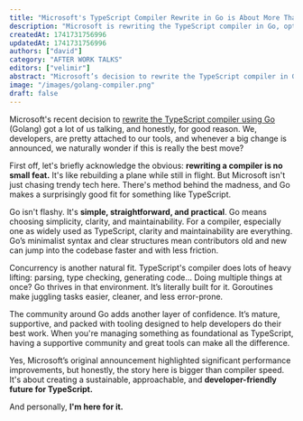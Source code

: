 ```yaml
---
title: "Microsoft's TypeScript Compiler Rewrite in Go is About More Than Speed"
description: "Microsoft is rewriting the TypeScript compiler in Go, optimizing for simplicity, maintainability, and concurrency, shaping a more sustainable and developer-friendly future for TypeScript."
createdAt: 1741731756996
updatedAt: 1741731756996
authors: ["david"]
category: "AFTER WORK TALKS"
editors: ["velimir"]
abstract: "Microsoft’s decision to rewrite the TypeScript compiler in Go (Golang) has sparked discussion among developers. This shift isn’t just about performance—it’s about long-term maintainability, clarity, and developer experience. Go’s simplicity, strong concurrency model, and supportive ecosystem make it a natural fit for a project as critical as TypeScript. By choosing Go, Microsoft aims to create a more sustainable and approachable compiler, ensuring TypeScript remains efficient and accessible for years to come."
image: "/images/golang-compiler.png"
draft: false
---
```

 
Microsoft's recent decision to [rewrite the TypeScript compiler using Go](https://devblogs.microsoft.com/typescript/typescript-native-port/) (Golang) got a lot of us talking, and honestly, for good reason. We, developers, are pretty attached to our tools, and whenever a big change is announced, we naturally wonder if this is really the best move?

First off, let's briefly acknowledge the obvious: **rewriting a compiler is no small feat.** It's like rebuilding a plane while still in flight. But Microsoft isn't just chasing trendy tech here. There's method behind the madness, and Go makes a surprisingly good fit for something like TypeScript.

Go isn't flashy. It's **simple, straightforward, and practical**. Go means choosing simplicity, clarity, and maintainability. For a compiler, especially one as widely used as TypeScript, clarity and maintainability are everything. Go’s minimalist syntax and clear structures mean contributors old and new can jump into the codebase faster and with less friction.

Concurrency is another natural fit. TypeScript's compiler does lots of heavy lifting: parsing, type checking, generating code... Doing multiple things at once? Go thrives in that environment. It’s literally built for it. Goroutines make juggling tasks easier, cleaner, and less error-prone.

The community around Go adds another layer of confidence. It’s mature, supportive, and packed with tooling designed to help developers do their best work. When you're managing something as foundational as TypeScript, having a supportive community and great tools can make all the difference.

Yes, Microsoft’s original announcement highlighted significant performance improvements, but honestly, the story here is bigger than compiler speed. It's about creating a sustainable, approachable, and **developer-friendly future for TypeScript.**

And personally, **I'm here for it.**

